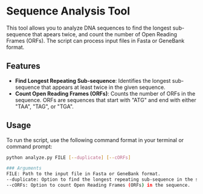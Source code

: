 # Sequence Analysis Tool

This tool allows you to analyze DNA sequences to find the longest sub-sequence that apears twice, and count the number of Open Reading Frames (ORFs). The script can process input files in Fasta or GeneBank format.

## Features

- **Find Longest Repeating Sub-sequence**: Identifies the longest sub-sequence that appears at least twice in the given sequence.
- **Count Open Reading Frames (ORFs)**: Counts the number of ORFs in the sequence. ORFs are sequences that start with "ATG" and end with either "TAA", "TAG", or "TGA".

## Usage

To run the script, use the following command format in your terminal or command prompt:

```bash
python analyze.py FILE [--duplicate] [--cORFs]

### Arguments
FILE: Path to the input file in Fasta or GeneBank format.
--duplicate: Option to find the longest repeating sub-sequence in the sequence.
--cORFs: Option to count Open Reading Frames (ORFs) in the sequence.
